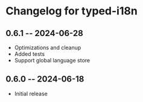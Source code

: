 # Changelog for typed-i18n

## 0.6.1 -- 2024-06-28

* Optimizations and cleanup
* Added tests
* Support global language store

## 0.6.0 -- 2024-06-18

* Initial release
